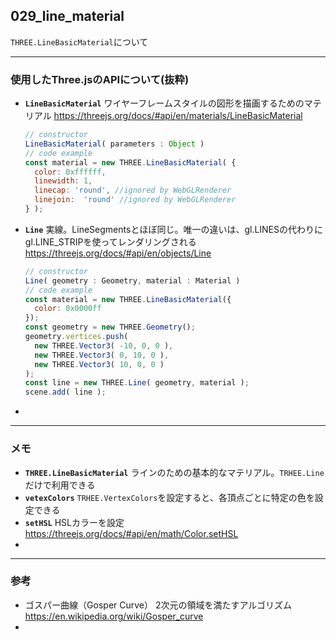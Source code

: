 ## 029_line_material

``THREE.LineBasicMaterial``について

---
### 使用したThree.jsのAPIについて(抜粋)

- **``LineBasicMaterial``**
  ワイヤーフレームスタイルの図形を描画するためのマテリアル
  https://threejs.org/docs/#api/en/materials/LineBasicMaterial

  ```javascript
  // constructor
  LineBasicMaterial( parameters : Object )
  // code example
  const material = new THREE.LineBasicMaterial( {
  	color: 0xffffff,
  	linewidth: 1,
  	linecap: 'round', //ignored by WebGLRenderer
  	linejoin:  'round' //ignored by WebGLRenderer
  } );
  ```



- **``Line``**
  実線。LineSegmentsとほぼ同じ。唯一の違いは、gl.LINESの代わりにgl.LINE_STRIPを使ってレンダリングされる
  https://threejs.org/docs/#api/en/objects/Line

  ```javascript
  // constructor
  Line( geometry : Geometry, material : Material )
  // code example
  const material = new THREE.LineBasicMaterial({
  	color: 0x0000ff
  });
  const geometry = new THREE.Geometry();
  geometry.vertices.push(
  	new THREE.Vector3( -10, 0, 0 ),
  	new THREE.Vector3( 0, 10, 0 ),
  	new THREE.Vector3( 10, 0, 0 )
  );
  const line = new THREE.Line( geometry, material );
  scene.add( line );
  ```



- 

---
### メモ

- **``THREE.LineBasicMaterial``**
  ラインのための基本的なマテリアル。``TRHEE.Line``だけで利用できる
- **``vetexColors``**
  ``TRHEE.VertexColors``を設定すると、各頂点ごとに特定の色を設定できる
- **``setHSL``**
  HSLカラーを設定
  https://threejs.org/docs/#api/en/math/Color.setHSL
- 

------

### 参考

- ゴスパー曲線（Gosper Curve）
  2次元の領域を満たすアルゴリズム
  https://en.wikipedia.org/wiki/Gosper_curve
- 
